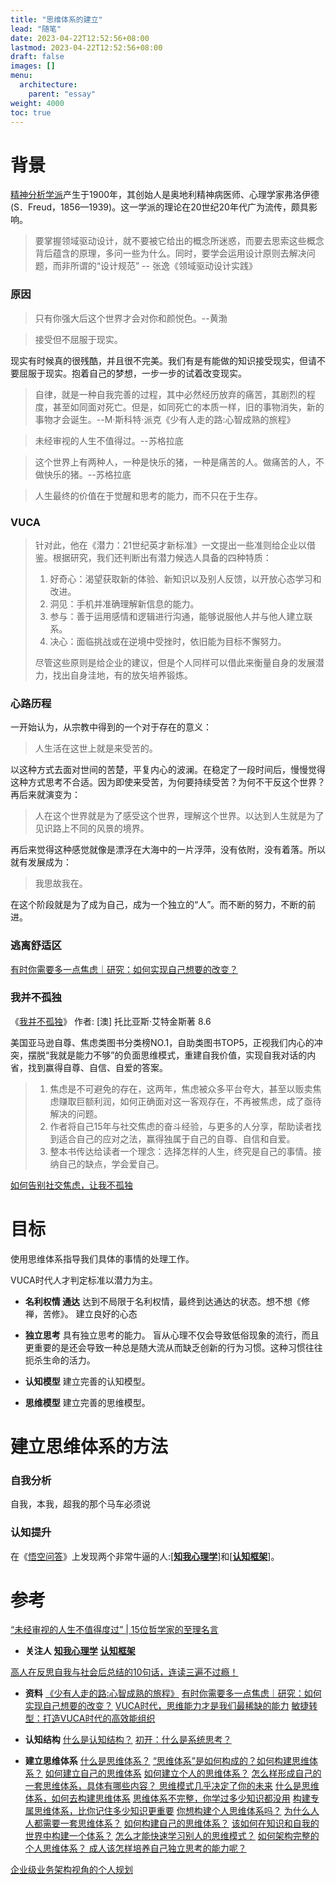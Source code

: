 ```yaml
---
title: "思维体系的建立"
lead: "随笔"
date: 2023-04-22T12:52:56+08:00
lastmod: 2023-04-22T12:52:56+08:00
draft: false
images: []
menu:
  architecture:
    parent: "essay"
weight: 4000
toc: true
---
```


# 背景

[精神分析学派](https://baike.baidu.com/item/%E7%B2%BE%E7%A5%9E%E5%88%86%E6%9E%90%E5%AD%A6%E6%B4%BE/599607)产生于1900年，其创始人是奥地利精神病医师、心理学家弗洛伊德(S．Freud，1856—1939)。这一学派的理论在20世纪20年代广为流传，颇具影响。

> 要掌握领域驱动设计，就不要被它给出的概念所迷惑，而要去思索这些概念背后蕴含的原理，多问一些为什么。同时，要学会运用设计原则去解决问题，而非所谓的“设计规范” -- 张逸《领域驱动设计实践》

### 原因
> 只有你强大后这个世界才会对你和颜悦色。--黄渤

> 接受但不屈服于现实。

现实有时候真的很残酷，并且很不完美。我们有是有能做的知识接受现实，但请不要屈服于现实。抱着自己的梦想，一步一步的试着改变现实。

> 自律，就是一种自我完善的过程，其中必然经历放弃的痛苦，其剧烈的程度，甚至如同面对死亡。但是，如同死亡的本质一样，旧的事物消失，新的事物才会诞生。--M·斯科特·派克《少有人走的路:心智成熟的旅程》

> 未经审视的人生不值得过。--苏格拉底

> 这个世界上有两种人，一种是快乐的猪，一种是痛苦的人。做痛苦的人，不做快乐的猪。--苏格拉底

> 人生最终的价值在于觉醒和思考的能力，而不只在于生存。


### VUCA
>针对此，他在《潜力：21世纪英才新标准》一文提出一些准则给企业以借鉴。根据研究，我们还判断出有潜力候选人具备的四种特质：
>1. 好奇心：渴望获取新的体验、新知识以及别人反馈，以开放心态学习和改进。
>2. 洞见：手机并准确理解新信息的能力。
>3. 参与：善于运用感情和逻辑进行沟通，能够说服他人并与他人建立联系。
>4. 决心：面临挑战或在逆境中受挫时，依旧能为目标不懈努力。
>
> 尽管这些原则是给企业的建议，但是个人同样可以借此来衡量自身的发展潜力，找出自身洼地，有的放矢培养锻炼。

### 心路历程

一开始认为，从宗教中得到的一个对于存在的意义：
> 人生活在这世上就是来受苦的。

以这种方式去面对世间的苦楚，平复内心的波澜。在稳定了一段时间后，慢慢觉得这种方式思考不合适。因为即使来受苦，为何要持续受苦？为何不干反这个世界？再后来就演变为：

> 人在这个世界就是为了感受这个世界，理解这个世界。以达到人生就是为了见识路上不同的风景的境界。

再后来觉得这种感觉就像是漂浮在大海中的一片浮萍，没有依附，没有着落。所以就有发展成为：

> 我思故我在。

在这个阶段就是为了成为自己，成为一个独立的“人”。而不断的努力，不断的前进。

### 逃离舒适区
[有时你需要多一点焦虑｜研究：如何实现自己想要的改变？](https://baike.baidu.com/tashuo/browse/content?id=d73dbd0266d5f4d1de20c03c)

### 我并不孤独
《[我并不孤独](https://book.douban.com/subject/30167349/)》   作者: [澳] 托比亚斯·艾特金斯著  8.6

美国亚马逊自尊、焦虑类图书分类榜NO.1，自助类图书TOP5，正视我们内心的冲突，摆脱“我就是能力不够”的负面思维模式，重建自我价值，实现自我对话的内省，找到赢得自尊、自信、自爱的答案。
> 1. 焦虑是不可避免的存在，这两年，焦虑被众多平台夸大，甚至以贩卖焦虑赚取巨额利润，如何正确面对这一客观存在，不再被焦虑，成了亟待解决的问题。
> 2. 作者将自己15年与社交焦虑的奋斗经验，与更多的人分享，帮助读者找到适合自己的应对之法，赢得独属于自己的自尊、自信和自爱。
> 3. 整本书传达给读者一个理念：选择怎样的人生，终究是自己的事情。接纳自己的缺点，学会爱自己。

[如何告别社交焦虑，让我不孤独](https://book.douban.com/review/9906322/)

# 目标
使用思维体系指导我们具体的事情的处理工作。

VUCA时代人才判定标准以潜力为主。

- **名利权情 通达**
达到不局限于名利权情，最终到达通达的状态。想不想《修禅，苦修》。
建立良好的心态

- **独立思考**
具有独立思考的能力。
盲从心理不仅会导致低俗现象的流行，而且更重要的是还会导致一种总是随大流从而缺乏创新的行为习惯。这种习惯往往扼杀生命的活力。
- **认知模型**
建立完善的认知模型。
- **思维模型**
建立完善的思维模型。

# 建立思维体系的方法
### 自我分析
自我，本我，超我的那个马车必须说

### 认知提升
在《[悟空问答](https://www.wukong.com)》上发现两个非常牛逼的人:[[**知我心理学**](http://www.wukong.com/user/?uid=4087981656)]和[[**认知框架**](https://www.wukong.com/user/?uid=6638004529)]。

# 参考
[“未经审视的人生不值得度过” | 15位哲学家的至理名言](http://www.artsbj.com/show-18-562164-1.html)

- **关注人**
[**知我心理学**](http://www.wukong.com/user/?uid=4087981656)
[**认知框架**](https://www.wukong.com/user/?uid=6638004529)

[高人在反思自我与社会后总结的10句话，连读三遍不过瘾！](https://www.jianshu.com/p/a5e1b75bb873)

- **资料**
[《少有人走的路:心智成熟的旅程》](https://book.douban.com/subject/1775691/)
[有时你需要多一点焦虑｜研究：如何实现自己想要的改变？](https://baike.baidu.com/tashuo/browse/content?id=d73dbd0266d5f4d1de20c03c&lemmaId=18293433&fromLemmaModule=pcBottom)
[VUCA时代，思维能力才是我们最稀缺的能力](https://t.qianzhan.com/daka/detail/180608-d2d4fd6c.html)
[敏捷转型：打造VUCA时代的高效能组织](https://book.douban.com/subject/30359317/)

- **认知结构**
[什么是认知结构？](https://zhuanlan.zhihu.com/p/25987306)
[初开：什么是系统思考？](https://zhuanlan.zhihu.com/p/54774402)

- **建立思维体系**
[什么是思维体系？](https://www.wukong.com/question/6567841935598289160/)
[“思维体系”是如何构成的？如何构建思维体系？](http://www.qinxue100.com/news/jy/201811/100008.html)
[如何建立自己的思维体系](https://www.douban.com/note/649386468/)
[如何建立个人的思维体系？](http://blog.sina.com.cn/s/blog_830db16d0102w2k4.html)
[怎么样形成自己的一套思维体系，具体有哪些内容？ ](https://www.zhihu.com/question/30504975)
[思维模式几乎决定了你的未来](http://baijiahao.baidu.com/s?id=1598703969541920933&wfr=spider&for=pc)
[什么是思维体系，如何去构建思维体系](https://baijiahao.baidu.com/s?id=1618870819717789543&wfr=spider&for=pc)
[思维体系不完整，你学过多少知识都没用](https://www.sohu.com/a/193416586_246081)
[构建专属思维体系，比你记住多少知识更重要](https://www.jianshu.com/p/2d0b98a2edcb)
[你想构建个人思维体系吗？](http://blog.sina.com.cn/s/blog_3fba293d0102wzxt.html)
[为什么人人都需要一套思维体系？](https://www.jianshu.com/p/3a923654ce45)
[如何构建自己的思维体系？](http://www.360doc.com/content/17/1028/10/3737871_698769324.shtml)
[该如何在知识和自我的世界中构建一个体系？](https://www.wukong.com/question/6566127767744676100/)
[怎么才能快速学习别人的思维模式？](https://www.wukong.com/question/6642836154339033358/)
[如何架构完整的个人思维体系？ ](https://www.wukong.com/question/6564903140951326979/)
[成人该怎样培养自己独立思考的能力呢？](https://www.wukong.com/question/6616957619313574151/)


[企业级业务架构视角的个人规划](https://www.infoq.cn/article/FEexe4Od50pXj10PWN8Z)
